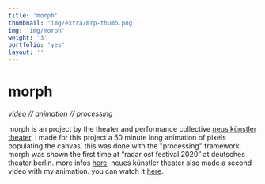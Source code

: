 ```yaml
---
title: 'morph'
thumbnail: 'img/extra/mrp-thumb.png'
img: 'img/morph'
weight: '3'
portfolio: 'yes'
layout: ''
---
```


# morph

*video // animation // processing* 

morph is an project by the theater and performance collective [neus künstler theater](https://www.neueskuenstlertheater.de/).
i made for this project a 50 minute long animation of pixels populating the canvas.
this was done with the "processing" framework.
morph was shown the first time at “radar ost festival 2020” at deutsches theater berlin. more infos [here](https://www.deutschestheater.de/en/programme/a-z/morph/).
neues künstler theater also made a second video with my animation. you can watch it [here](https://www.neueskuenstlertheater.de/kopie-von-morph).
